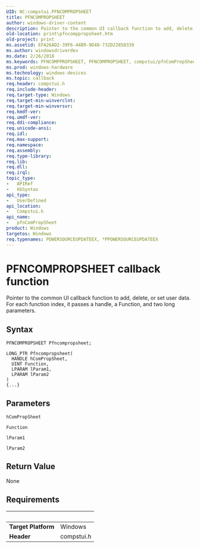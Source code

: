 ```yaml
---
UID: NC:compstui.PFNCOMPROPSHEET
title: PFNCOMPROPSHEET
author: windows-driver-content
description: Pointer to the common UI callback function to add, delete, or set user data.
old-location: print\pfncomppropsheet.htm
old-project: print
ms.assetid: EFA26AD2-39F6-44B9-9D40-732D22858339
ms.author: windowsdriverdev
ms.date: 2/26/2018
ms.keywords: PFNCOMPPROPSHEET, PFNCOMPROPSHEET, compstui/pfnComPropSheet, pfnComPropSheet, pfnComPropSheet callback function [Print Devices], print.pfncomppropsheet
ms.prod: windows-hardware
ms.technology: windows-devices
ms.topic: callback
req.header: compstui.h
req.include-header: 
req.target-type: Windows
req.target-min-winverclnt: 
req.target-min-winversvr: 
req.kmdf-ver: 
req.umdf-ver: 
req.ddi-compliance: 
req.unicode-ansi: 
req.idl: 
req.max-support: 
req.namespace: 
req.assembly: 
req.type-library: 
req.lib: 
req.dll: 
req.irql: 
topic_type:
-	APIRef
-	kbSyntax
api_type:
-	UserDefined
api_location:
-	Compstui.h
api_name:
-	pfnComPropSheet
product: Windows
targetos: Windows
req.typenames: POWERSOURCEUPDATEEX, *PPOWERSOURCEUPDATEEX
---
```



# PFNCOMPROPSHEET callback function
Pointer to the common UI callback function to add, delete, or set user data. For each function index, it passes a handle, a Function, and two long parameters.

## Syntax

```
PFNCOMPROPSHEET Pfncompropsheet;

LONG_PTR Pfncompropsheet(
  HANDLE hComPropSheet,
  UINT Function,
  LPARAM lParam1,
  LPARAM lParam2
)
{...}
```

## Parameters

`hComPropSheet`



`Function`



`lParam1`



`lParam2`




## Return Value

None


## Requirements
| &nbsp; | &nbsp; |
| ---- |:---- |
| **Target Platform** | Windows |
| **Header** | compstui.h |
